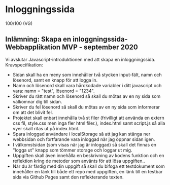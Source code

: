 # Inloggningssida
100/100 (VG)
## Inlämning: Skapa en inloggningssida- Webbapplikation MVP - september 2020
Vi avslutar Javascript-introduktionen med att skapa en inloggningssida.
Kravspecifikation:
* Sidan skall ha en meny som innehåller två stycken input-fält,  namn och lösenord, samt en knapp för att logga in.
* Namn och lösenord skall vara hårdkodade variabler i ditt javascript och vara: namn = "test", lösenord = "1234".
* Skriver du rätt namn och lösenord så skall du mötas av en ny sida som välkomnar dig till sidan.
* Skriver du fel lösenord så skall du mötas av en ny sida som informerar om att det blivit fel.
* Projektet skall enbart innehålla två st filer (frivilligt att använda en extern css fil, style.css men inga fler html filer.), index.html samt script.js så alla vyer skall ritas ut på index.html.
* Spara inloggad användare i localStorage så att jag kan stänga ner webbsidan och fortfarande vara inloggad när jag öppnar sidan igen.
* I välkomstsidan (som visas när jag är inloggad) så skall det finnas en "logga ut" knapp som tömmer storage och loggar ut mig.
* Uppgiften skall även innehålla en beskrivning av kodens funktion och en reflektion kring de metoder som använts för att lösa uppgiften..
* När du är färdig med din uppgift så skall du bifoga ett textdokument som innehåller en länk till både ett repo med uppgiften, en länk till en testbar sida via Github Pages samt den reflekterande texten.
